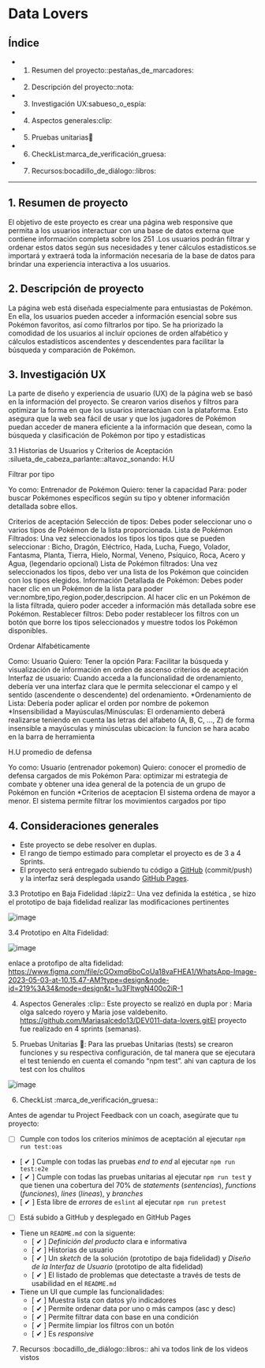 # Data Lovers

## Índice


* 1. Resumen del proyecto::pestañas_de_marcadores:
* 2. Descripción del proyecto::nota:
* 3. Investigación UX:sabueso_o_espía:
* 4. Aspectos generales:clip:
* 5. Pruebas unitarias:100:
* 6. CheckList:marca_de_verificación_gruesa:
* 7. Recursos:bocadillo_de_diálogo::libros:
***

## 1. Resumen de proyecto

El objetivo de este proyecto es crear una página web responsive que permita a los usuarios interactuar con una base de datos externa que contiene información completa sobre los 251 .Los usuarios podrán filtrar y ordenar estos datos según sus necesidades y tener cálculos estadisticos.se importará y extraerá toda la información necesaria de la base de datos para brindar una experiencia interactiva a los usuarios.

## 2. Descripción de proyecto

La página web está diseñada especialmente para entusiastas de Pokémon. En ella, los usuarios pueden acceder a información esencial sobre sus Pokémon favoritos, así como filtrarlos por tipo. Se ha priorizado la comodidad de los usuarios al incluir opciones de orden alfabético y cálculos estadísticos ascendentes y descendentes para facilitar la búsqueda y comparación de Pokémon.

## 3. Investigación UX

La parte de diseño y experiencia de usuario (UX) de la página web se basó en la información del proyecto. Se crearon varios diseños y filtros para optimizar la forma en que los usuarios interactúan con la plataforma. Esto asegura que la web sea fácil de usar y que los jugadores de Pokémon puedan acceder de manera eficiente a la información que desean, como la búsqueda y clasificación de Pokémon por tipo y estadísticas

3.1 Historias de Usuarios y Criterios de Aceptación :silueta_de_cabeza_parlante::altavoz_sonando:                                                                                                                                                                  H.U 

Filtrar por tipo

Yo como: Entrenador de Pokémon
Quiero: tener la capacidad
Para: poder buscar Pokémones específicos según su tipo y obtener  información detallada sobre ellos.

Criterios de aceptación
Selección de tipos: Debes poder seleccionar uno o varios tipos de Pokémon de la lista proporcionada.
Lista de Pokémon Filtrados: Una vez seleccionados los tipos
los tipos que se pueden seleccionar : Bicho, Dragón, Eléctrico, Hada, Lucha, Fuego, Volador, Fantasma, Planta, Tierra, Hielo, Normal, Veneno, Psíquico, Roca, Acero y Agua, (legendario opcional)
Lista de Pokémon filtrados: Una vez seleccionados los tipos, debo ver una lista de los Pokémon que coinciden con los tipos elegidos.
Información Detallada de Pokémon: Debes poder hacer clic en un Pokémon de la lista para poder ver:nombre,tipo,region,poder,descripcion.
Al hacer clic en un Pokémon de la lista filtrada, quiero poder acceder a información más detallada sobre ese Pokémon.
Restablecer filtros: Debo poder restablecer los filtros con un botón que borre los tipos seleccionados y muestre todos los Pokémon disponibles.

 Ordenar Alfabéticamente

Como: Usuario
Quiero: Tener la opción
Para: Facilitar la búsqueda y visualización de información en orden de ascenso
 criterios de aceptación
Interfaz de usuario: Cuando acceda a la funcionalidad de ordenamiento, debería ver una interfaz clara que le permita seleccionar el campo y el sentido (ascendente o descendente) del ordenamiento.
*Ordenamiento de Lista: Debería poder aplicar el orden por nombre de pokemon
*Insensibilidad a Mayúsculas/Minúsculas: El ordenamiento deberá realizarse teniendo en cuenta las letras del alfabeto (A, B, C, ..., Z) de forma insensible a mayúsculas y minúsculas
ubicacion: la funcion se hara acabo en la barra de herramienta

H.U  promedio de defensa

Yo como: Usuario (entrenador pokemon)
Quiero: conocer el  promedio de defensa cargados de mis Pokémon
Para: optimizar mi estrategia de combate y obtener una idea general de la potencia de un grupo de Pokémon en función
*Criterios de aceptacion
El sistema ordena  de mayor a menor.
El sistema permite filtrar los movimientos cargados por tipo

## 4. Consideraciones generales

* Este proyecto se debe resolver en duplas.
* El rango de tiempo estimado para completar el proyecto es de 3 a 4 Sprints.
* El proyecto será entregado subiendo tu código a
  [GitHub](https://github.com/) (commit/push) y la interfaz será desplegada
  usando [GitHub Pages](https://pages.github.com/).

  
 3.3 Prototipo en Baja Fidelidad :lápiz2::
Una vez definida la estética , se hizo el prototipo de baja fidelidad  realizar las modificaciones pertinentes

![image](https://github.com/Kotte91/DEV011-data-lovers/assets/142257681/da833bf4-b85b-4305-a88d-473759c6f168)

3.4 Prototipo en Alta Fidelidad:

![image](https://github.com/Kotte91/DEV011-data-lovers/assets/142257681/27a8add3-3dc6-4930-8bba-ee4cb26e64ad)

enlace a protofipo de alta fidelidad:
https://www.figma.com/file/cGOxmq6boCoUa18vaFHEA1/WhatsApp-Image-2023-05-03-at-10.15.47-AM?type=design&node-id=219%3A34&mode=design&t=1u3FltwgN400o2iR-1

4. Aspectos Generales :clip::
Este proyecto se realizó en dupla por : Maria olga salcedo royero y Maria jose valdebenito.  https://github.com/Mariasalcedo13/DEV011-data-lovers.gitEl proyecto fue realizado en 4 sprints (semanas).

5. Pruebas Unitarias :100::
Para las pruebas Unitarias (tests) se crearon funciones y su respectiva configuración, de tal manera que se ejecutara el test teniendo en cuenta el comando “npm test”. ahi van captura de los test con los chulitos

![image](https://github.com/Kotte91/DEV011-data-lovers/assets/142257681/f5bcbfc0-7f0b-4061-9642-e0f3fae89e6c)




6. CheckList :marca_de_verificación_gruesa::

Antes de agendar tu Project Feedback con un coach, asegúrate que tu proyecto:

* [ ] Cumple con todos los criterios mínimos de aceptación al ejecutar `npm run test:oas`
* [ ✔ ] Cumple con todas las pruebas _end to end_ al ejecutar `npm run test:e2e`
* [ ✔ ] Cumple con todas las pruebas unitarias al ejecutar `npm run test` y
  que tienen una cobertura del 70% de _statements_ (_sentencias_),
  _functions_ (_funciones_), _lines_ (_líneas_), y _branches_
* [ ✔ ] Esta libre de _errores_ de `eslint` al ejecutar `npm run pretest`
* [ ] Está subido a GitHub y desplegado en GitHub Pages
* Tiene un `README.md` con la siguente:
  - [ ✔ ] _Definición del producto_ clara e informativa
  - [ ✔ ] Historias de usuario
  - [ ✔ ] Un _sketch_ de la solución (prototipo de baja fidelidad) y
  _Diseño de la Interfaz de Usuario_ (prototipo de alta fidelidad)
  - [ ✔ ] El listado de problemas que detectaste a través de tests
  de usabilidad en el `README.md`
* Tiene un UI que cumple las funcionalidades:
  - [ ✔ ] Muestra lista con datos y/o indicadores
  - [ ✔ ] Permite ordenar data por uno o más campos (asc y desc)
  - [ ✔ ] Permite filtrar data con base en una condición
  - [ ✔ ] Permite limpiar los filtros con un botón
  - [ ✔ ] Es _responsive_


7. Recursos :bocadillo_de_diálogo::libros:: ahi va todos link de los videos vistos

